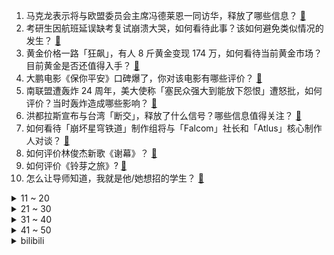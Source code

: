 1. 马克龙表示将与欧盟委员会主席冯德莱恩一同访华，释放了哪些信息？ [:link:](https://www.zhihu.com/question/591797303)
2. 考研生因航班延误缺考复试崩溃大哭，如何看待此事？该如何避免类似情况的发生？ [:link:](https://www.zhihu.com/question/591772829)
3. 黄金价格一路「狂飙」，有人 8 斤黄金变现 174 万，如何看待当前黄金市场？目前黄金是否还值得入手？ [:link:](https://www.zhihu.com/question/591762377)
4. 大鹏电影《保你平安》口碑爆了，你对该电影有哪些评价？ [:link:](https://www.zhihu.com/question/588511248)
5. 南联盟遭轰炸 24 周年，美大使称「塞民众强大到能放下怨恨」遭怒批，如何评价？当时轰炸造成哪些影响？ [:link:](https://www.zhihu.com/question/591814862)
6. 洪都拉斯宣布与台湾「断交」，释放了什么信号？哪些信息值得关注？ [:link:](https://www.zhihu.com/question/591938056)
7. 如何看待「崩坏星穹铁道」制作组将与「Falcom」社长和「Atlus」核心制作人对谈？ [:link:](https://www.zhihu.com/question/591723872)
8. 如何评价林俊杰新歌《谢幕》？ [:link:](https://www.zhihu.com/question/591716377)
9. 如何评价《铃芽之旅》? [:link:](https://www.zhihu.com/question/591783374)
10. 怎么让导师知道，我就是他/她想招的学生？ [:link:](https://www.zhihu.com/question/589700048)
<details>
<summary>11 ~ 20</summary>

11. 男生上微积分课发现台下仅自己 1 人，教授仍讲得声情并茂，如何评价这一现象？ [:link:](https://www.zhihu.com/question/591772909)
12. 游戏《卧龙：苍天陨落》里有哪些细思恐极的细节？ [:link:](https://www.zhihu.com/question/587722948)
13. 有哪些你觉得很好看的野花野草? [:link:](https://www.zhihu.com/question/590364700)
14. 那些考研复试逆袭的复试达人，都是怎么打动导师的？ [:link:](https://www.zhihu.com/question/589700332)
15. 可以推荐一首你的单曲循环吗？ [:link:](https://www.zhihu.com/question/591524563)
16. 知道了自己的平庸除了接受还能怎样？ [:link:](https://www.zhihu.com/question/591855986)
17. 有哪些绝美的诗句? [:link:](https://www.zhihu.com/question/581344963)
18. 如何看待华为发布会余承东表示「问界至今没有一辆自燃起火，某品牌天天烧，都通过手段弄下去了」？ [:link:](https://www.zhihu.com/question/591566504)
19. 如何看待2023科软复试？ [:link:](https://www.zhihu.com/question/591614647)
20. 编造黄谣与编造其它谣言在动机上有什么不同？造黄谣出于什么心理，是一种疾病吗？ [:link:](https://www.zhihu.com/question/591500010)
</details>
<details>
<summary>21 ~ 30</summary>

21. 三体人为什么不在罗辑睡觉的时候进攻？ [:link:](https://www.zhihu.com/question/323948234)
22. Ai绘画半年了，到目前为止，AI绘画让多少画师失业了？未来又会有多少? [:link:](https://www.zhihu.com/question/583294094)
23. 为阻击中国，美方称希望重返联合国教科文组织，外交部回应「希望美方的初衷是承担国际责任」，如何解读？ [:link:](https://www.zhihu.com/question/591610695)
24. 教资考年年热，如何看待近年来越来越多中小学教师岗位和编制脱钩？将产生哪些影响？ [:link:](https://www.zhihu.com/question/590921536)
25. 编造黄谣会给女性受害人造成什么伤害？女性因此而感到伤害的根源是什么？ [:link:](https://www.zhihu.com/question/591500081)
26. 日向可以看清自己的穴位，那他们可不可以开八门? [:link:](https://www.zhihu.com/question/588372753)
27. 我国罐头出口「量价齐升」，2022 年出口额 474 亿元，被多国「疯抢」的中国罐头为啥这么火？ [:link:](https://www.zhihu.com/question/590921435)
28. MiniLED电视如何选？2023年有哪些MiniLED电视值得推荐？ [:link:](https://www.zhihu.com/question/588254744)
29. 如何评价游戏《生化危机 4：重制版》? [:link:](https://www.zhihu.com/question/589271908)
30. 泽连斯基表示乌克兰无力继续反攻，目前武器严重短缺，当下俄乌局势情况如何？ [:link:](https://www.zhihu.com/question/591892026)
</details>
<details>
<summary>31 ~ 40</summary>

31. 人生应该活成什么样子，该以什么样的方式活着？ [:link:](https://www.zhihu.com/question/290003248)
32. 有哪些让日常不爱吃零食的人也能一秒爱上的食品？ [:link:](https://www.zhihu.com/question/591140640)
33. 做什么菜最费油？ [:link:](https://www.zhihu.com/question/590678482)
34. 2023 LPL 春季赛 JDG 2:0 UP 锁定常规赛第一，如何评价这场比赛？ [:link:](https://www.zhihu.com/question/591813692)
35. 《铃芽之旅》最后想表达的是什么？ [:link:](https://www.zhihu.com/question/591721809)
36. 下雨天的时候，走在路上你会想什么？ [:link:](https://www.zhihu.com/question/591565158)
37. 生物书为什么要说“人和动物…”，既然人也是动物，那这不算语义重复吗？ [:link:](https://www.zhihu.com/question/591732916)
38. 如何评价2023年3月在中国上映新海诚动画电影《铃芽之旅》？ [:link:](https://www.zhihu.com/question/590721516)
39. 如何看待小米 2022 年实现总收入 2800 亿元，经调整净利润 85 亿元？还有哪些信息值得关注？ [:link:](https://www.zhihu.com/question/591650808)
40. 普京表示俄罗斯将在白俄罗斯部署战术核武器，如何看待此举？将对国际局势产生哪些影响？ [:link:](https://www.zhihu.com/question/591937034)
</details>
<details>
<summary>41 ~ 50</summary>

41. 电视剧《狂飙》中的高启盛如此聪明，为什么会在囤货（小灵通）的问题上犯低级错误？ [:link:](https://www.zhihu.com/question/591138441)
42. 电视剧《他是谁》中的凶手最有可能是谁？ [:link:](https://www.zhihu.com/question/589853176)
43. 冰墩墩之后，北京奥运会「福娃」手办上架天猫奥林匹克旗舰店后被抢购一空，如何看待近年来的「奥运周边热」？ [:link:](https://www.zhihu.com/question/591576285)
44. 哪些选手没进 LPL 十大选手让你觉得难以置信？ [:link:](https://www.zhihu.com/question/591397182)
45. 五一期间有哪些「与世隔绝」适合徒步的路线推荐？ [:link:](https://www.zhihu.com/question/455757420)
46. 2023 LCK 季后赛 DK vs HLE，如何评价这场比赛？ [:link:](https://www.zhihu.com/question/591424088)
47. 有哪些特别普通的植物，结出来的果实却特别好吃? [:link:](https://www.zhihu.com/question/590861756)
48. 一女子自制退休倒计时日历，为存 200 万每月工资 8000 元只花 15 元，如何看待此事？ [:link:](https://www.zhihu.com/question/591406913)
49. 22-23 赛季 NBA 勇士 120:112 76 人，恩比德 46+9+8，如何评价这场比赛？ [:link:](https://www.zhihu.com/question/591766059)
50. 深圳生育二孩及以上多子女家庭使用公积金贷款购买首套住房，贷款最高额度可上浮 30% ，将带来哪些影响？ [:link:](https://www.zhihu.com/question/591615116)
</details><details>
<summary>bilibili</summary>

1. 狗是谁？（3） [:link:](//www.bilibili.com/video/BV1vN411K7e9)
2. 《上下五千年》带解析，建议逐帧观看～ [:link:](//www.bilibili.com/video/BV1Rc41157go)
3. 国风才是真顶流！那英马嘉祺神级翻唱《兰亭序》｜声生不息宝岛季 [:link:](//www.bilibili.com/video/BV1Zo4y1W7dS)
4. 现在小龙虾团购如此之便宜，便宜到你看完还想再吃吗？一分价钱一分货，便宜真的没好货！ [:link:](//www.bilibili.com/video/BV1Pc411L7Zh)
5. 当历史老师突然在课堂上打开了刺客信条... [:link:](//www.bilibili.com/video/BV1M84y137gb)
6. 评分7.5！惊喜or拉胯？新海诚新作铃芽之旅Day1影评！ [:link:](//www.bilibili.com/video/BV1HM411g79r)
7. 听说我们不害怕，密室员工掏出了电锯... [:link:](//www.bilibili.com/video/BV12M411u7AM)
8. 三年之约！极致还原！《铃芽之旅》真人版！ [:link:](//www.bilibili.com/video/BV1xk4y147oL)
9. 花3天做一碗面，居然只能卖10来块钱？ [:link:](//www.bilibili.com/video/BV1Rk4y1x7Vt)
10. 《小川同学是女生》 [:link:](//www.bilibili.com/video/BV17g4y1W75y)
<details>
<summary>11 ~ 20</summary>

11. 比亚迪998！这种车我再也不想开第二次！！ [:link:](//www.bilibili.com/video/BV1oV4y1X754)
12. 一块石头能弹300次？慢放120倍，三分钟学会打水漂！ [:link:](//www.bilibili.com/video/BV1px4y1A7E8)
13. 学生：这把高端局！ [:link:](//www.bilibili.com/video/BV1EL411D7eH)
14. 消防局如何点燃旧金山？【神奇组织05】 [:link:](//www.bilibili.com/video/BV1Ug4y1W7KB)
15. 当我第11次尝试rap [:link:](//www.bilibili.com/video/BV1Pv4y157TP)
16. 胖富豪带女同事在东北夜店花四位数找刺激，场面真是太狂野了！【还愿挑战ep20-夜未央disco】 [:link:](//www.bilibili.com/video/BV1k84y1u7Be)
17. 大臣是铃芽的隐喻？《铃芽之旅》深度解读，新海诚的灾难哲学与人情温暖 [:link:](//www.bilibili.com/video/BV1Y84y137AC)
18. 当我学会了女生穿搭，回不去了！ [:link:](//www.bilibili.com/video/BV1wc41177rK)
19. 【袁娅维×万物起舞】人间CD机袁娅维倾情献唱，如梦声线演绎女魃墓前尘今生 [:link:](//www.bilibili.com/video/BV1JM411p7H9)
20. 这人怎么把【Empty Love】弹得噼里啪啦的啊啊啊！打击乐吉他？ [:link:](//www.bilibili.com/video/BV16m4y1k7Zg)
</details>
<details>
<summary>21 ~ 30</summary>

21. 这次，你的硬币可以兑换成真的了！ [:link:](//www.bilibili.com/video/BV1EM4y1z7LZ)
22. 《崩坏：星穹铁道》前瞻特别节目 [:link:](//www.bilibili.com/video/BV1ms4y1S7Q4)
23. 我终于理解为什么有人不喜欢吃早餐了！ [:link:](//www.bilibili.com/video/BV1Lv4y157xw)
24. 几块破纸板能做出什么大片......卧槽？！？！ [:link:](//www.bilibili.com/video/BV1uo4y1x7zw)
25. 深度|| 欧洲为何没有“分久必合”？秦始皇“三功”如何奠基今日中国？ [:link:](//www.bilibili.com/video/BV1tL411d7dP)
26. 职  校  历  险  记 [:link:](//www.bilibili.com/video/BV12g4y1x7mA)
27. 最快赚钱世界纪录：6分钟赚24421金币！只需快这半秒就足够了！ [:link:](//www.bilibili.com/video/BV1aY4y1Q7wv)
28. 奶爆新番！四月最值得期待的10部动画！快醒醒这次真的能看了！【泛式】 [:link:](//www.bilibili.com/video/BV1LN411K78D)
29. 为了学会这段舞蹈，我自制了一个【艺术装置】 [:link:](//www.bilibili.com/video/BV1oX4y1d7NQ)
30. 我最爱吃粗茶淡饭，哈哈哈哈哈 [:link:](//www.bilibili.com/video/BV1tX4y1d7fa)
</details>
<details>
<summary>31 ~ 40</summary>

31. 【原神手书】活着，是为了让生命如花般绽放  迪希雅 x 迪娜泽黛 「Bloom」 [:link:](//www.bilibili.com/video/BV1Tx4y1A7Ch)
32. 真的有人吃这玩意吗？？？ [:link:](//www.bilibili.com/video/BV1ps4y1S7iP)
33. “好兄弟就要互帮互助！——不玩难受难受也玩” [:link:](//www.bilibili.com/video/BV1ah411G7sn)
34. 华晨宇X魏如萱X坏特《舞娘》声生不息·宝岛季 [:link:](//www.bilibili.com/video/BV17T411r7Dz)
35. 【4KHDR】老戴《生化危机4 重制版》【正式版】【无死亡】【硬核难度全流程攻略解说】 [:link:](//www.bilibili.com/video/BV1SV4y1Q7ie)
36. 【鬼谷说】鲤形目：学好数理化，淡水称王霸 [:link:](//www.bilibili.com/video/BV1sx4y1A7ZD)
37. 【MrBeast精选】我请了一位刺客来追杀我 [:link:](//www.bilibili.com/video/BV1784y137sT)
38. 《棕 熊 的 鲑 鱼 盛 宴》 [:link:](//www.bilibili.com/video/BV18M411g7Fx)
39. 省赛输了，摇一个 [:link:](//www.bilibili.com/video/BV1Dm4y1r7M2)
40. 【全网首发】球王归来！梅西800球全记录！还记得你是从哪一球入坑的吗~ [:link:](//www.bilibili.com/video/BV19Y4y1U7Vd)
</details>
<details>
<summary>41 ~ 50</summary>

41. 米山舞新动画来了！泽野弘之 x 秦基博 x 荒木哲郎buff叠满! [:link:](//www.bilibili.com/video/BV1Us4y1E79U)
42. 【原神】上热门 [:link:](//www.bilibili.com/video/BV1D24y1j73W)
43. “ 中 国 人 诱 捕 器 ” [:link:](//www.bilibili.com/video/BV1uL41197Pn)
44. 夏洛特新皮肤，主打的就是劈鬼！ [:link:](//www.bilibili.com/video/BV1ZN411N7LL)
45. 成为大四的特殊待遇 [:link:](//www.bilibili.com/video/BV1Sx4y1w7t5)
46. 《 以 父 之 名 》 [:link:](//www.bilibili.com/video/BV1qY4y1D7oL)
47. “世人将神推落泥潭，神决定还世人一池鲜花。”                              人生新体验，在淤泥池里拍照。 [:link:](//www.bilibili.com/video/BV1zL411r7RW)
48. 【神里】⚡你能忍受王手的洗脑么⚡汪⚡ [:link:](//www.bilibili.com/video/BV1iX4y1d7oe)
49. 楼梯扶手上的“神庙逃亡” [:link:](//www.bilibili.com/video/BV1JY4y1Q7fz)
50. “仅此127秒，新海诚中那些令人无法释怀的台词与画面“ [:link:](//www.bilibili.com/video/BV1oT411679Y)
</details>
<details>
<summary>51 ~ 60</summary>

51. 【了不起的狐哥】告一段落……谢谢支持！ [:link:](//www.bilibili.com/video/BV19T411B77z)
52. 午夜现场！高速连环命案竟然全是出自小孩之手...... [:link:](//www.bilibili.com/video/BV1AM4y1z7XS)
53. 举手之劳成就你我他方便，拜拜的时候暖到我了， #内容过于真实 #骑士 #记录美好回忆 [:link:](//www.bilibili.com/video/BV1ok4y1x7rw)
54. 植物大战僵尸的真面貌？ [:link:](//www.bilibili.com/video/BV1hL411D7MU)
55. 欢迎收看我的武汉3天18顿（不踩雷版）🤤 [:link:](//www.bilibili.com/video/BV17o4y1s7SS)
56. 0元自制的猫咪好物，我求你别学了！ [:link:](//www.bilibili.com/video/BV1n84y137LC)
57. 【原神/申鹤】⚡灵符化炼 霜傀万千 他日得道 三眼五显⚡ [:link:](//www.bilibili.com/video/BV1Qc41157Fq)
58. 【嬴政/刘彻/李世民/武则天/赵匡胤/朱元璋】数风流【忘川风华录手游二周年主题曲】 [:link:](//www.bilibili.com/video/BV1Wg4y1W7jK)
59. 赎走这样的男花魁你愿意出多少 [:link:](//www.bilibili.com/video/BV1yk4y1x7fF)
60. 一百三十五万粉感谢！！！ [:link:](//www.bilibili.com/video/BV1FY4y1S7p5)
</details>
<details>
<summary>61 ~ 70</summary>

61. 下棋 逃脱的关键在于 有没有一个人在远方等你 [:link:](//www.bilibili.com/video/BV1EL411R7iq)
62. 第22国环球骑行到达世界第2小国:摩纳哥 [:link:](//www.bilibili.com/video/BV13c411779c)
63. "如果你错过了这个Escape MV 真的会很可惜" [:link:](//www.bilibili.com/video/BV1SY4y1D7Jo)
64. 小狗想抱抱你 [:link:](//www.bilibili.com/video/BV1FT411z7F8)
65. 必胜客168自助,妹子一人来吃血赚还是血亏? [:link:](//www.bilibili.com/video/BV1RX4y1d7c6)
66. 当我们在校园合唱节中唱你被骗了…… [:link:](//www.bilibili.com/video/BV1mv4y157NA)
67. 情侣千万不要玩的默契挑战！！！ [:link:](//www.bilibili.com/video/BV1gM4y1z7hd)
68. 这种油汪汪的烧烤，减肥一定要多吃！ [:link:](//www.bilibili.com/video/BV12m4y1k7nq)
69. 【半佛】疯狂星期四都没塔斯汀汉堡疯狂 [:link:](//www.bilibili.com/video/BV15v4y157sy)
70. 我在全中国到处认爷爷？ [:link:](//www.bilibili.com/video/BV1PX4y1o742)
</details>
<details>
<summary>71 ~ 80</summary>

71. 这里是！为我所统帅的战场！！！ [:link:](//www.bilibili.com/video/BV1EM411g7zu)
72. 烦死了！漫展一点都不好玩 [:link:](//www.bilibili.com/video/BV12X4y1d75S)
73. 关于我夸了土耳其人的老婆他，直接给我免单这件事 [:link:](//www.bilibili.com/video/BV1gc411L7fB)
74. 随机在清华抓一名学生体验他的运动强项！ [:link:](//www.bilibili.com/video/BV1Cg4y1W7NP)
75. 北京通州78元牛排面挑战，7分钟吃完奖金100元，能吃饱吗？ [:link:](//www.bilibili.com/video/BV1qL41197HT)
76. 【食录】猪油这么香，为什么吃的人却越来越少了？ [:link:](//www.bilibili.com/video/BV1Lv4y157WF)
77. 灭火球到底好不好用？ [:link:](//www.bilibili.com/video/BV1tc41177TC)
78. 剪视频的时候我真的被变态吐了 [:link:](//www.bilibili.com/video/BV1gc411L7Co)
79. 【起源行动】双人18级 [:link:](//www.bilibili.com/video/BV1BM411u7qB)
80. “终于明白这电影凭啥封神了，这台词太真实讽刺了！” [:link:](//www.bilibili.com/video/BV1rX4y1d7Yz)
</details>
<details>
<summary>81 ~ 90</summary>

81. 关羽3大终极技巧！史诗级加强！ [:link:](//www.bilibili.com/video/BV17g4y1s7Ws)
82. 永生难忘的成语翻译，完美匹配中国教育的语文老师！ [:link:](//www.bilibili.com/video/BV1vM4y1B7Ee)
83. 今天爷爷给我看一件特殊的衣服 [:link:](//www.bilibili.com/video/BV1No4y1B78S)
84. 上海.名厨本帮馆 厨子探店¥189 [:link:](//www.bilibili.com/video/BV1BM411u7uU)
85. 网恋有风险，奔现需谨慎 [:link:](//www.bilibili.com/video/BV1cM4y1z7D4)
86. 闹够了没（拔枪）【Theshy的奇妙冒险08】 [:link:](//www.bilibili.com/video/BV1Xk4y1x7fE)
87. 真好，我这种屌丝也性感一回 [:link:](//www.bilibili.com/video/BV17v4y157F3)
88. 绑架通风井里的小奶猫，战绩7:5，我方损失老板一人 [:link:](//www.bilibili.com/video/BV1FL411R7Jt)
89. 这才是武打！看好了，峨眉山的猴子大战醉拳，功夫片不能在我们这一代断了层！ [:link:](//www.bilibili.com/video/BV1yk4y1t7XF)
90. 高龄农村未婚青年回村Vlog,阴雨绵绵的三月，上山挖点野菜吃 [:link:](//www.bilibili.com/video/BV1uL4119711)
</details>
<details>
<summary>91 ~ 100</summary>

91. 爸，有人找你…|隐士典狱长 [:link:](//www.bilibili.com/video/BV1dM411u7Wq)
92. 现实中水和岩浆相碰，会发生什么？【失败版/非科普/娱乐视频】 [:link:](//www.bilibili.com/video/BV1th411G7HS)
93. 用亮剑来打开大学生活 [:link:](//www.bilibili.com/video/BV1Dx4y1w7gq)
94. 【俄语翻唱】不爱我就去死！ [:link:](//www.bilibili.com/video/BV1cN411K7bj)
95. 【巨石强森】惊喜新增二位家庭成员 [:link:](//www.bilibili.com/video/BV1C84y1w77G)
96. 内娱艺人变形计，种地百天负债35万！走向逐渐离谱的《种地吧》第二期解说 [:link:](//www.bilibili.com/video/BV1kM4y1B7yo)
97. 浅谈秦始皇陵兵马俑的最新考古发现：某些论文站不住脚了 [:link:](//www.bilibili.com/video/BV15M4y1z7PS)
98. 我离婚了，终于有勇气来和大家说了 [:link:](//www.bilibili.com/video/BV1jb411o7Tt)
99. 先到先得！3w闲置电脑吃灰出！统统0元购！ [:link:](//www.bilibili.com/video/BV1qP411o79q)
100. 太牛了，抗日神剧中用土法研制出蓝火加特林！！鬼子看到人都傻了 [:link:](//www.bilibili.com/video/BV1NX4y1o7ou)
</details></details>
